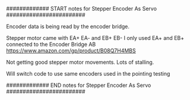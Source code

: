 ############# START notes for Stepper Encoder As Servo ########################

Encoder data is being read by the encoder bridge.

Stepper motor came with EA+ EA- and EB+ EB-   I only used EA+ and EB+ connected to the Encoder Bridge AB
https://www.amazon.com/gp/product/B08Q7H4MBS

Not getting good stepper motor movements.  Lots of stalling.

Will switch code to use same encoders used in the pointing testing


############# END notes for Stepper Encoder As Servo ########################